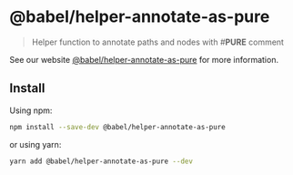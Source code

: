 # @babel/helper-annotate-as-pure

> Helper function to annotate paths and nodes with #__PURE__ comment

See our website [@babel/helper-annotate-as-pure](https://babeljs.io/docs/en/next/babel-helper-annotate-as-pure.html) for more information.

## Install

Using npm:

```sh
npm install --save-dev @babel/helper-annotate-as-pure
```

or using yarn:

```sh
yarn add @babel/helper-annotate-as-pure --dev
```
